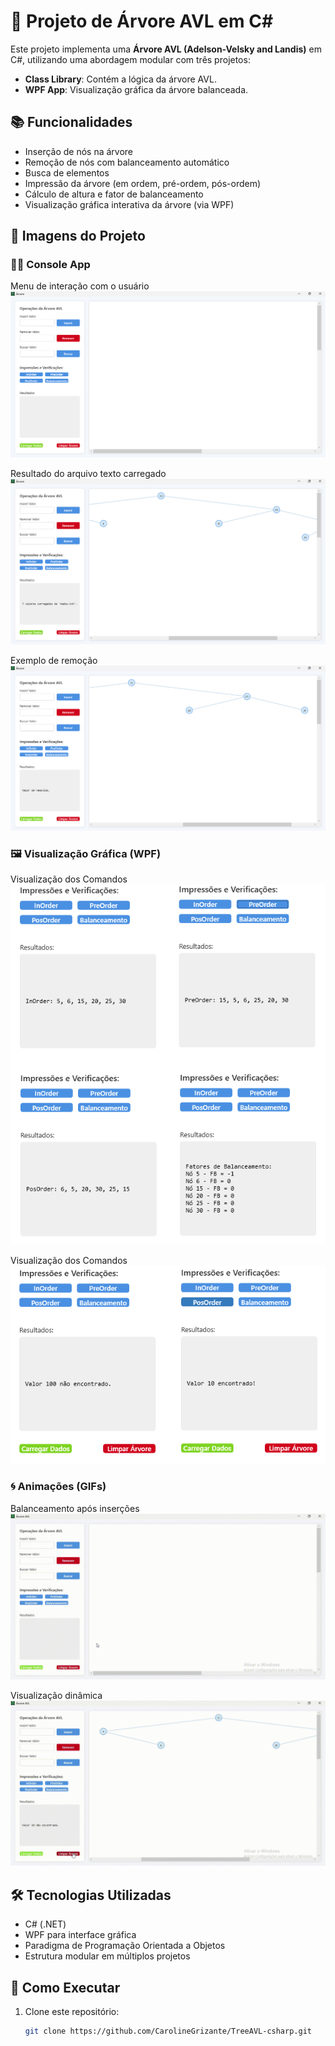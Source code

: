 # 🌳 Projeto de Árvore AVL em C#

Este projeto implementa uma **Árvore AVL (Adelson-Velsky and Landis)** em C#, utilizando uma abordagem modular com três projetos:
- **Class Library**: Contém a lógica da árvore AVL.
- **WPF App**: Visualização gráfica da árvore balanceada.

## 📚 Funcionalidades

- Inserção de nós na árvore
- Remoção de nós com balanceamento automático
- Busca de elementos
- Impressão da árvore (em ordem, pré-ordem, pós-ordem)
- Cálculo de altura e fator de balanceamento
- Visualização gráfica interativa da árvore (via WPF)

## 📸 Imagens do Projeto

### 👨‍💻 Console App

Menu de interação com o usuário
![Arvore 1](Images/Arvore-1.png)

Resultado do arquivo texto carregado 
![Arvore 2](Images/Arvore-2.png)

Exemplo de remoção
![Arvore 3](Images/Arvore-3.png)

### 🖼️ Visualização Gráfica (WPF)

Visualização dos Comandos
![Arvore 4](Images/Arvore-4.png)

Visualização dos Comandos 
![Arvore 5](Images/Arvore-5.png)

### 🌀 Animações (GIFs)

Balanceamento após inserções
![Arvore 6](Images/Arvore-6.gif)

Visualização dinâmica 
![Arvore 7](Images/Arvore-7.gif)

## 🛠️ Tecnologias Utilizadas

- C# (.NET)
- WPF para interface gráfica
- Paradigma de Programação Orientada a Objetos
- Estrutura modular em múltiplos projetos

## 🚀 Como Executar

1. Clone este repositório:
   ```bash
   git clone https://github.com/CarolineGrizante/TreeAVL-csharp.git
